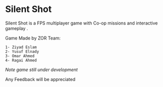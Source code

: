 # Silent Shot

Silent Shot is a FPS multiplayer game with Co-op missions and interactive gameplay .

Game Made by ZOR Team:

    1- Ziyad Eslam  
    2- Yusuf Elnady  
    3- Omar Ahmed  
    4- Ragai Ahmed  
    
    
*Note game still under development*

Any Feedback will be appreciated
